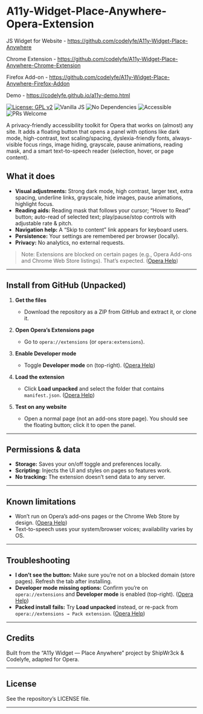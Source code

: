 # A11y-Widget-Place-Anywhere-Opera-Extension

JS Widget for Website - https://github.com/codelyfe/A11y-Widget-Place-Anywhere

Chrome Extension - https://github.com/codelyfe/A11y-Widget-Place-Anywhere-Chrome-Extension

Firefox Add-on - https://github.com/codelyfe/A11y-Widget-Place-Anywhere-Firefox-Addon

Demo - https://codelyfe.github.io/a11y-demo.html

[![License: GPL v2](https://img.shields.io/badge/License-GPL_v2-blue.svg)](LICENSE)
![Vanilla JS](https://img.shields.io/badge/JS-vanilla-informational)
![No Dependencies](https://img.shields.io/badge/deps-none-success)
![Accessible](https://img.shields.io/badge/a11y-WCAG%202.1%2B-brightgreen)
![PRs Welcome](https://img.shields.io/badge/PRs-welcome-ff69b4)

A privacy-friendly accessibility toolkit for Opera that works on (almost) any site. It adds a floating button that opens a panel with options like dark mode, high-contrast, text scaling/spacing, dyslexia-friendly fonts, always-visible focus rings, image hiding, grayscale, pause animations, reading mask, and a smart text-to-speech reader (selection, hover, or page content).

## What it does

* **Visual adjustments:** Strong dark mode, high contrast, larger text, extra spacing, underline links, grayscale, hide images, pause animations, highlight focus.
* **Reading aids:** Reading mask that follows your cursor; “Hover to Read” button; auto-read of selected text; play/pause/stop controls with adjustable rate & pitch.
* **Navigation help:** A “Skip to content” link appears for keyboard users.
* **Persistence:** Your settings are remembered per browser (locally).
* **Privacy:** No analytics, no external requests.

> Note: Extensions are blocked on certain pages (e.g., Opera Add-ons and Chrome Web Store listings). That’s expected. ([Opera Help][1])

---

## Install from GitHub (Unpacked)

1. **Get the files**

   * Download the repository as a ZIP from GitHub and extract it, or clone it.
2. **Open Opera’s Extensions page**

   * Go to `opera://extensions` (or `opera:extensions`).
3. **Enable Developer mode**

   * Toggle **Developer mode** on (top-right). ([Opera Help][1])
4. **Load the extension**

   * Click **Load unpacked** and select the folder that contains `manifest.json`. ([Opera Help][1])
5. **Test on any website**

   * Open a normal page (not an add-ons store page). You should see the floating button; click it to open the panel.

---

## Permissions & data

* **Storage:** Saves your on/off toggle and preferences locally.
* **Scripting:** Injects the UI and styles on pages so features work.
* **No tracking:** The extension doesn’t send data to any server.

---

## Known limitations

* Won’t run on Opera’s add-ons pages or the Chrome Web Store by design. ([Opera Help][1])
* Text-to-speech uses your system/browser voices; availability varies by OS.

---

## Troubleshooting

* **I don’t see the button:** Make sure you’re not on a blocked domain (store pages). Refresh the tab after installing.
* **Developer mode missing options:** Confirm you’re on `opera://extensions` and **Developer mode** is enabled (top-right). ([Opera Help][1])
* **Packed install fails:** Try **Load unpacked** instead, or re-pack from `opera://extensions → Pack extension`. ([Opera Help][2])

---

## Credits

Built from the “A11y Widget — Place Anywhere” project by ShipWr3ck & Codelyfe, adapted for Opera.

---

## License

See the repository’s LICENSE file.

---

[1]: https://help.opera.com/en/extensions/testing/ "Testing and Debugging"
[2]: https://help.opera.com/en/extensions/basics/ "The Basics of Making an Extension"
[3]: https://www.reddit.com/r/operabrowser/comments/nvja92/am_i_able_to_add_an_extension_from_my_files/ "Am I able to add an extension from my files rather than from ..."
[4]: https://help.opera.com/en/extensions/publishing-guidelines/ "Publishing Guidelines"
